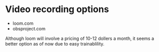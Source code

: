# Video recording options

* loom.com
* obsproject.com

Although loom will involve a pricing of 10-12 dollers a month, it seems a 
better option as of now due to easy trainablility.
